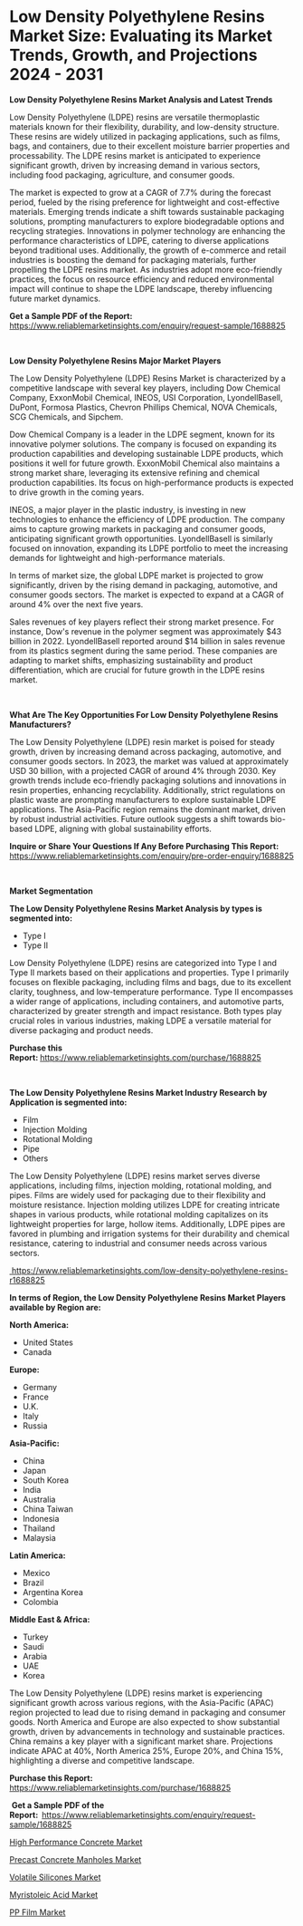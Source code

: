 <p><h1>Low Density Polyethylene Resins Market Size: Evaluating its Market Trends, Growth, and Projections 2024 - 2031</h1></p><p><strong>Low Density Polyethylene Resins Market Analysis and Latest Trends</strong></p>
<p><p>Low Density Polyethylene (LDPE) resins are versatile thermoplastic materials known for their flexibility, durability, and low-density structure. These resins are widely utilized in packaging applications, such as films, bags, and containers, due to their excellent moisture barrier properties and processability. The LDPE resins market is anticipated to experience significant growth, driven by increasing demand in various sectors, including food packaging, agriculture, and consumer goods.</p><p>The market is expected to grow at a CAGR of 7.7% during the forecast period, fueled by the rising preference for lightweight and cost-effective materials. Emerging trends indicate a shift towards sustainable packaging solutions, prompting manufacturers to explore biodegradable options and recycling strategies. Innovations in polymer technology are enhancing the performance characteristics of LDPE, catering to diverse applications beyond traditional uses. Additionally, the growth of e-commerce and retail industries is boosting the demand for packaging materials, further propelling the LDPE resins market. As industries adopt more eco-friendly practices, the focus on resource efficiency and reduced environmental impact will continue to shape the LDPE landscape, thereby influencing future market dynamics.</p></p>
<p><strong>Get a Sample PDF of the Report:&nbsp;</strong> <a href="https://www.reliablemarketinsights.com/enquiry/request-sample/1688825?utm_campaign=1340&utm_medium=2&utm_source=Github&utm_content=ia&utm_term=17102024&utm_id=low-density-polyethylene-resins">https://www.reliablemarketinsights.com/enquiry/request-sample/1688825</a></p>
<p>&nbsp;</p>
<p><strong>Low Density Polyethylene Resins Major Market Players</strong></p>
<p><p>The Low Density Polyethylene (LDPE) Resins Market is characterized by a competitive landscape with several key players, including Dow Chemical Company, ExxonMobil Chemical, INEOS, USI Corporation, LyondellBasell, DuPont, Formosa Plastics, Chevron Phillips Chemical, NOVA Chemicals, SCG Chemicals, and Sipchem. </p><p>Dow Chemical Company is a leader in the LDPE segment, known for its innovative polymer solutions. The company is focused on expanding its production capabilities and developing sustainable LDPE products, which positions it well for future growth. ExxonMobil Chemical also maintains a strong market share, leveraging its extensive refining and chemical production capabilities. Its focus on high-performance products is expected to drive growth in the coming years.</p><p>INEOS, a major player in the plastic industry, is investing in new technologies to enhance the efficiency of LDPE production. The company aims to capture growing markets in packaging and consumer goods, anticipating significant growth opportunities. LyondellBasell is similarly focused on innovation, expanding its LDPE portfolio to meet the increasing demands for lightweight and high-performance materials.</p><p>In terms of market size, the global LDPE market is projected to grow significantly, driven by the rising demand in packaging, automotive, and consumer goods sectors. The market is expected to expand at a CAGR of around 4% over the next five years.</p><p>Sales revenues of key players reflect their strong market presence. For instance, Dow's revenue in the polymer segment was approximately $43 billion in 2022. LyondellBasell reported around $14 billion in sales revenue from its plastics segment during the same period. These companies are adapting to market shifts, emphasizing sustainability and product differentiation, which are crucial for future growth in the LDPE resins market.</p></p>
<p>&nbsp;</p>
<p><strong>What Are The Key Opportunities For Low Density Polyethylene Resins Manufacturers?</strong></p>
<p><p>The Low Density Polyethylene (LDPE) resin market is poised for steady growth, driven by increasing demand across packaging, automotive, and consumer goods sectors. In 2023, the market was valued at approximately USD 30 billion, with a projected CAGR of around 4% through 2030. Key growth trends include eco-friendly packaging solutions and innovations in resin properties, enhancing recyclability. Additionally, strict regulations on plastic waste are prompting manufacturers to explore sustainable LDPE applications. The Asia-Pacific region remains the dominant market, driven by robust industrial activities. Future outlook suggests a shift towards bio-based LDPE, aligning with global sustainability efforts.</p></p>
<p><strong>Inquire or Share Your Questions If Any Before Purchasing This Report:</strong> <a href="https://www.reliablemarketinsights.com/enquiry/pre-order-enquiry/1688825?utm_campaign=1340&utm_medium=2&utm_source=Github&utm_content=ia&utm_term=17102024&utm_id=low-density-polyethylene-resins">https://www.reliablemarketinsights.com/enquiry/pre-order-enquiry/1688825</a></p>
<p>&nbsp;</p>
<p><strong>Market Segmentation</strong></p>
<p><strong>The Low Density Polyethylene Resins Market Analysis by types is segmented into:</strong></p>
<p><ul><li>Type I</li><li>Type II</li></ul></p>
<p><p>Low Density Polyethylene (LDPE) resins are categorized into Type I and Type II markets based on their applications and properties. Type I primarily focuses on flexible packaging, including films and bags, due to its excellent clarity, toughness, and low-temperature performance. Type II encompasses a wider range of applications, including containers, and automotive parts, characterized by greater strength and impact resistance. Both types play crucial roles in various industries, making LDPE a versatile material for diverse packaging and product needs.</p></p>
<p><strong>Purchase this Report:&nbsp;</strong><a href="https://www.reliablemarketinsights.com/purchase/1688825?utm_campaign=1340&utm_medium=2&utm_source=Github&utm_content=ia&utm_term=17102024&utm_id=low-density-polyethylene-resins">https://www.reliablemarketinsights.com/purchase/1688825</a></p>
<p>&nbsp;</p>
<p><strong>The Low Density Polyethylene Resins Market Industry Research by Application is segmented into:</strong></p>
<p><ul><li>Film</li><li>Injection Molding</li><li>Rotational Molding</li><li>Pipe</li><li>Others</li></ul></p>
<p><p>The Low Density Polyethylene (LDPE) resins market serves diverse applications, including films, injection molding, rotational molding, and pipes. Films are widely used for packaging due to their flexibility and moisture resistance. Injection molding utilizes LDPE for creating intricate shapes in various products, while rotational molding capitalizes on its lightweight properties for large, hollow items. Additionally, LDPE pipes are favored in plumbing and irrigation systems for their durability and chemical resistance, catering to industrial and consumer needs across various sectors.</p></p>
<p><a href="https://www.reliablemarketinsights.com/low-density-polyethylene-resins-r1688825?utm_campaign=1340&utm_medium=2&utm_source=Github&utm_content=ia&utm_term=17102024&utm_id=low-density-polyethylene-resins">&nbsp;https://www.reliablemarketinsights.com/low-density-polyethylene-resins-r1688825</a></p>
<p><strong>In terms of Region, the Low Density Polyethylene Resins Market Players available by Region are:</strong></p>
<p>
    <p> <strong> North America: </strong>
        <ul>
            <li>United States</li>
            <li>Canada</li>
        </ul>
        </p> 
    <p> <strong> Europe: </strong>
        <ul>
            <li>Germany</li>
            <li>France</li>
            <li>U.K.</li>
            <li>Italy</li>
            <li>Russia</li>
        </ul>
        </p> 
    <p> <strong> Asia-Pacific: </strong>
        <ul>
            <li>China</li>
            <li>Japan</li>
            <li>South Korea</li>
            <li>India</li>
            <li>Australia</li>
            <li>China Taiwan</li>
            <li>Indonesia</li>
            <li>Thailand</li>
            <li>Malaysia</li>
        </ul>
        </p> 
    <p> <strong> Latin America: </strong>
        <ul>
            <li>Mexico</li>
            <li>Brazil</li>
            <li>Argentina Korea</li>
            <li>Colombia</li>
        </ul>
        </p> 
    <p> <strong> Middle East & Africa: </strong>
        <ul>
            <li>Turkey</li>
            <li>Saudi</li>
            <li>Arabia</li>
            <li>UAE</li>
            <li>Korea</li>
        </ul>
    </p>
    </p>
<p><p>The Low Density Polyethylene (LDPE) resins market is experiencing significant growth across various regions, with the Asia-Pacific (APAC) region projected to lead due to rising demand in packaging and consumer goods. North America and Europe are also expected to show substantial growth, driven by advancements in technology and sustainable practices. China remains a key player with a significant market share. Projections indicate APAC at 40%, North America 25%, Europe 20%, and China 15%, highlighting a diverse and competitive landscape.</p></p>
<p><strong>Purchase this Report: </strong><a href="https://www.reliablemarketinsights.com/purchase/1688825?utm_campaign=1340&utm_medium=2&utm_source=Github&utm_content=ia&utm_term=17102024&utm_id=low-density-polyethylene-resins">https://www.reliablemarketinsights.com/purchase/1688825</a></p>
<p>&nbsp;<strong>Get a Sample PDF of the Report:&nbsp;&nbsp;</strong><a href="https://www.reliablemarketinsights.com/enquiry/request-sample/1688825?utm_campaign=1340&utm_medium=2&utm_source=Github&utm_content=ia&utm_term=17102024&utm_id=low-density-polyethylene-resins">https://www.reliablemarketinsights.com/enquiry/request-sample/1688825</a></p>
<p><strong></strong></p>
<p><p><a href="https://www.linkedin.com/pulse/high-performance-concrete-market-shifts-strategic-analysis-cp6te?utm_campaign=1340&utm_medium=2&utm_source=Github&utm_content=ia&utm_term=17102024&utm_id=low-density-polyethylene-resins">High Performance Concrete Market</a></p><p><a href="https://www.linkedin.com/pulse/precast-concrete-manholes-sector-surge-98-growth-roadmap-2031-6jzne?utm_campaign=1340&utm_medium=2&utm_source=Github&utm_content=ia&utm_term=17102024&utm_id=low-density-polyethylene-resins">Precast Concrete Manholes Market</a></p><p><a href="https://www.linkedin.com/pulse/insights-volatile-silicones-market-size-which-expanding-106-cagr-oekyf?utm_campaign=1340&utm_medium=2&utm_source=Github&utm_content=ia&utm_term=17102024&utm_id=low-density-polyethylene-resins">Volatile Silicones Market</a></p><p><a href="https://www.linkedin.com/pulse/myristoleic-acid-market-global-regional-analysis-focus-tmuye?utm_campaign=1340&utm_medium=2&utm_source=Github&utm_content=ia&utm_term=17102024&utm_id=low-density-polyethylene-resins">Myristoleic Acid Market</a></p><p><a href="https://www.linkedin.com/pulse/pp-film-market-trends-insights-type-application-analysis-w2sle?utm_campaign=1340&utm_medium=2&utm_source=Github&utm_content=ia&utm_term=17102024&utm_id=low-density-polyethylene-resins">PP Film Market</a></p></p>